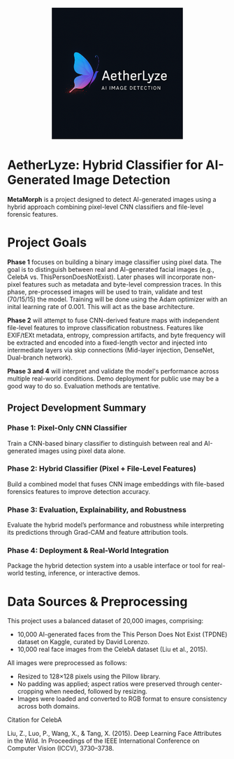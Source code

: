 <p align="center">
  <img src="assets/logo.png" alt="Logo" width="300"/>
</p>

# AetherLyze: Hybrid Classifier for AI-Generated Image Detection

**MetaMorph** is a project designed to detect AI-generated images using a hybrid approach combining pixel-level CNN classifiers and file-level forensic features.

# Project Goals

**Phase 1** focuses on building a binary image classifier using pixel data. The goal is to distinguish between real and AI-generated facial images (e.g., CelebA vs. ThisPersonDoesNotExist). Later phases will incorporate non-pixel features such as metadata and byte-level compression traces. In this phase, pre-processed images will be used to train, validate and test (70/15/15) the model. Training will be done using the Adam optimizer with an inital learning rate of 0.001. This will act as the base architecture. 

**Phase 2** will attempt to fuse CNN-derived feature maps with independent file-level features to improve classification robustness. Features like EXIF/tEXt metadata, entropy, compression artifacts, and byte frequency will be extracted and encoded into a fixed-length vector and injected into intermediate layers via skip connections (Mid-layer injection, DenseNet, Dual-branch network).

**Phase 3 and 4** will interpret and validate the model's performance across multiple real-world conditions. Demo deployment for public use may be a good way to do so. Evaluation methods are tentative.

## Project Development Summary

### Phase 1: Pixel-Only CNN Classifier
Train a CNN-based binary classifier to distinguish between real and AI-generated images using pixel data alone.

### Phase 2: Hybrid Classifier (Pixel + File-Level Features)
Build a combined model that fuses CNN image embeddings with file-based forensics features to improve detection accuracy.

### Phase 3: Evaluation, Explainability, and Robustness
Evaluate the hybrid model’s performance and robustness while interpreting its predictions through Grad-CAM and feature attribution tools.

### Phase 4: Deployment & Real-World Integration
Package the hybrid detection system into a usable interface or tool for real-world testing, inference, or interactive demos.

# Data Sources & Preprocessing
This project uses a balanced dataset of 20,000 images, comprising:
- 10,000 AI-generated faces from the This Person Does Not Exist (TPDNE) dataset on Kaggle, curated by David Lorenzo.
- 10,000 real face images from the CelebA dataset (Liu et al., 2015).

All images were preprocessed as follows:
- Resized to 128×128 pixels using the Pillow library.
- No padding was applied; aspect ratios were preserved through center-cropping when needed, followed by resizing.
- Images were loaded and converted to RGB format to ensure consistency across both domains.



Citation for CelebA

Liu, Z., Luo, P., Wang, X., & Tang, X. (2015). Deep Learning Face Attributes in the Wild. In Proceedings of the IEEE International Conference on Computer Vision (ICCV), 3730–3738.